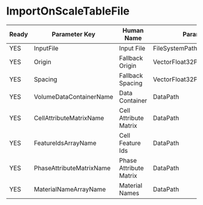 # ImportOnScaleTableFile #

| Ready | Parameter Key | Human Name | Parameter Type | Parameter Class |
|-------|---------------|------------|-----------------|----------------|
| YES | InputFile | Input File | FileSystemPathParameter::ValueType | FileSystemPathParameter |
| YES | Origin | Fallback Origin | VectorFloat32Parameter::ValueType | VectorFloat32Parameter |
| YES | Spacing | Fallback Spacing | VectorFloat32Parameter::ValueType | VectorFloat32Parameter |
| YES | VolumeDataContainerName | Data Container | DataPath | DataGroupCreationParameter |
| YES | CellAttributeMatrixName | Cell Attribute Matrix | DataPath | ArrayCreationParameter |
| YES | FeatureIdsArrayName | Cell Feature Ids | DataPath | ArrayCreationParameter |
| YES | PhaseAttributeMatrixName | Phase Attribute Matrix | DataPath | ArrayCreationParameter |
| YES | MaterialNameArrayName | Material Names | DataPath | ArrayCreationParameter |
